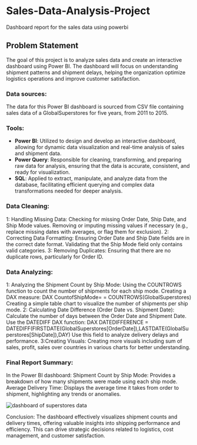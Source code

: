 # Sales-Data-Analysis-Project
Dashboard report for the sales data using powerbi

## Problem Statement

The goal of this project is to analyze sales data and create an interactive dashboard using Power BI. The dashboard will focus on understanding shipment patterns and shipment delays, helping the organization optimize logistics operations and improve customer satisfaction.

### Data sources:

The data for this Power BI dashboard is sourced from CSV file containing sales data of a GlobalSuperstores for five years, from 2011 to 2015.

### Tools:

- **Power BI**: Utilized to design and develop an interactive dashboard, allowing for dynamic data visualization and real-time analysis of sales and shipment data.
- **Power Query**: Responsible for cleaning, transforming, and preparing raw data for analysis, ensuring that the data is accurate, consistent, and ready for visualization.
- **SQL**: Applied to extract, manipulate, and analyze data from the database, facilitating efficient querying and complex data transformations needed for deeper analysis.

### Data Cleaning:
1: Handling Missing Data:
Checking for missing Order Date, Ship Date, and Ship Mode values.
Removing or imputing missing values if necessary (e.g., replace missing dates with averages, or flag them for exclusion).
2: Correcting Data Formatting:
Ensuring Order Date and Ship Date fields are in the correct date format.
Validating that the Ship Mode field only contains valid categories.
3: Removing Duplicates:
Ensuring that there are no duplicate rows, particularly for Order ID.

### Data Analyzing:
1: Analyzing the Shipment Count by Ship Mode:
Using the COUNTROWS function to count the number of shipments for each ship mode.
Creating a DAX measure:
DAX
CountofShipMode= = COUNTROWS(GlobalSuperstores)
Creating a simple table chart to visualize the number of shipments per ship mode.
2: Calculating Date Difference (Order Date vs. Shipment Date):
Calculate the number of days between the Order Date and Shipment Date.
Use the DATEDIFF DAX function:
DAX
DATEDIFFERENCE = DATEDIFF(FIRSTDATE(GlobalSuperstores[OrderDate]),LASTDATE(GlobalSuperstores[ShipDate]),DAY)
Use this field to analyze delivery delays and performance.
3:Creating Visuals:
Creating more visuals including sum of sales, profit, sales over countries in various charts for better understanding.

### Final Report Summary:
In the Power BI dashboard:
Shipment Count by Ship Mode: Provides a breakdown of how many shipments were made using each ship mode.
Average Delivery Time: Displays the average time it takes from order to shipment, highlighting any trends or anomalies.

![dashboard of superstores data](https://github.com/user-attachments/assets/3a090ba3-94fc-4181-8677-3a481a532955)

Conclusion: The dashboard effectively visualizes shipment counts and delivery times, offering valuable insights into shipping performance and efficiency. This can drive strategic decisions related to logistics, cost management, and customer satisfaction.






  
 

 

